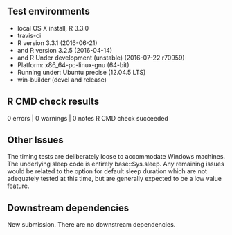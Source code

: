 ## Test environments
* local OS X install, R 3.3.0
* travis-ci
 * R version 3.3.1 (2016-06-21)
 * and R version 3.2.5 (2016-04-14)
 * and R Under development (unstable) (2016-07-22 r70959)
 * Platform: x86_64-pc-linux-gnu (64-bit)
 * Running under: Ubuntu precise (12.04.5 LTS)
* win-builder (devel and release)

## R CMD check results
0 errors | 0 warnings | 0 notes
R CMD check succeeded

## Other Issues
The timing tests are deliberately loose to accommodate Windows machines.  The underlying sleep code is entirely base::Sys.sleep.  Any remaining issues would be related to the option for default sleep duration which are not adequately tested at this time, but are generally expected to be a low value feature.

## Downstream dependencies
New submission.  There are no downstream dependencies.
